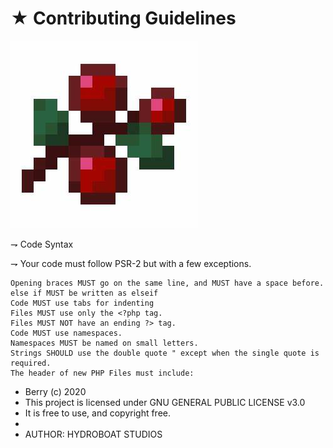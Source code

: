 # ★ Contributing Guidelines
![Logo](https://raw.githubusercontent.com/hydroboat-studios/Berry/master/berry.jpg)

⇁ Code Syntax

⇁ Your code must follow PSR-2 but with a few exceptions.

    Opening braces MUST go on the same line, and MUST have a space before.
    else if MUST be written as elseif
    Code MUST use tabs for indenting
    Files MUST use only the <?php tag.
    Files MUST NOT have an ending ?> tag.
    Code MUST use namespaces.
    Namespaces MUST be named on small letters.
    Strings SHOULD use the double quote " except when the single quote is required.
    The header of new PHP Files must include:


 * Berry (c) 2020
 * This project is licensed under GNU GENERAL PUBLIC LICENSE v3.0
 * It is free to use, and copyright free.
 * 
 * AUTHOR: HYDROBOAT STUDIOS
 

